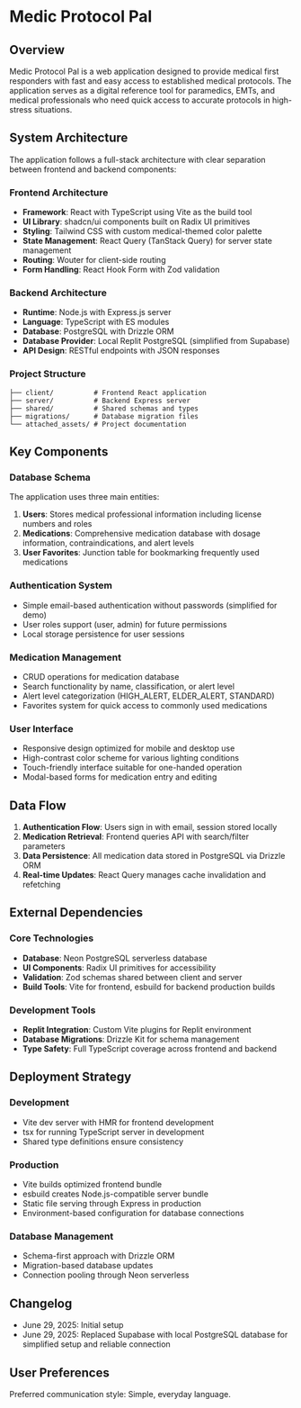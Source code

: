 # Medic Protocol Pal

## Overview

Medic Protocol Pal is a web application designed to provide medical first responders with fast and easy access to established medical protocols. The application serves as a digital reference tool for paramedics, EMTs, and medical professionals who need quick access to accurate protocols in high-stress situations.

## System Architecture

The application follows a full-stack architecture with clear separation between frontend and backend components:

### Frontend Architecture
- **Framework**: React with TypeScript using Vite as the build tool
- **UI Library**: shadcn/ui components built on Radix UI primitives
- **Styling**: Tailwind CSS with custom medical-themed color palette
- **State Management**: React Query (TanStack Query) for server state management
- **Routing**: Wouter for client-side routing
- **Form Handling**: React Hook Form with Zod validation

### Backend Architecture
- **Runtime**: Node.js with Express.js server
- **Language**: TypeScript with ES modules
- **Database**: PostgreSQL with Drizzle ORM
- **Database Provider**: Local Replit PostgreSQL (simplified from Supabase)
- **API Design**: RESTful endpoints with JSON responses

### Project Structure
```
├── client/          # Frontend React application
├── server/          # Backend Express server
├── shared/          # Shared schemas and types
├── migrations/      # Database migration files
└── attached_assets/ # Project documentation
```

## Key Components

### Database Schema
The application uses three main entities:

1. **Users**: Stores medical professional information including license numbers and roles
2. **Medications**: Comprehensive medication database with dosage information, contraindications, and alert levels
3. **User Favorites**: Junction table for bookmarking frequently used medications

### Authentication System
- Simple email-based authentication without passwords (simplified for demo)
- User roles support (user, admin) for future permissions
- Local storage persistence for user sessions

### Medication Management
- CRUD operations for medication database
- Search functionality by name, classification, or alert level
- Alert level categorization (HIGH_ALERT, ELDER_ALERT, STANDARD)
- Favorites system for quick access to commonly used medications

### User Interface
- Responsive design optimized for mobile and desktop use
- High-contrast color scheme for various lighting conditions
- Touch-friendly interface suitable for one-handed operation
- Modal-based forms for medication entry and editing

## Data Flow

1. **Authentication Flow**: Users sign in with email, session stored locally
2. **Medication Retrieval**: Frontend queries API with search/filter parameters
3. **Data Persistence**: All medication data stored in PostgreSQL via Drizzle ORM
4. **Real-time Updates**: React Query manages cache invalidation and refetching

## External Dependencies

### Core Technologies
- **Database**: Neon PostgreSQL serverless database
- **UI Components**: Radix UI primitives for accessibility
- **Validation**: Zod schemas shared between client and server
- **Build Tools**: Vite for frontend, esbuild for backend production builds

### Development Tools
- **Replit Integration**: Custom Vite plugins for Replit environment
- **Database Migrations**: Drizzle Kit for schema management
- **Type Safety**: Full TypeScript coverage across frontend and backend

## Deployment Strategy

### Development
- Vite dev server with HMR for frontend development
- tsx for running TypeScript server in development
- Shared type definitions ensure consistency

### Production
- Vite builds optimized frontend bundle
- esbuild creates Node.js-compatible server bundle
- Static file serving through Express in production
- Environment-based configuration for database connections

### Database Management
- Schema-first approach with Drizzle ORM
- Migration-based database updates
- Connection pooling through Neon serverless

## Changelog

- June 29, 2025: Initial setup
- June 29, 2025: Replaced Supabase with local PostgreSQL database for simplified setup and reliable connection

## User Preferences

Preferred communication style: Simple, everyday language.